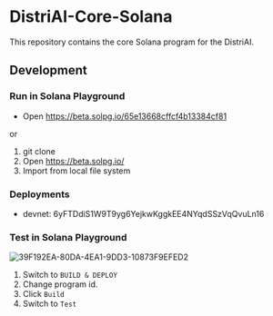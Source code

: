 # DistriAI-Core-Solana
This repository contains the core Solana program for the DistriAI.

## Development
### Run in Solana Playground
- Open https://beta.solpg.io/65e13668cffcf4b13384cf81

or

1. git clone
1. Open https://beta.solpg.io/
1. Import from local file system

### Deployments
- devnet: 6yFTDdiS1W9T9yg6YejkwKggkEE4NYqdSSzVqQvuLn16

### Test in Solana Playground

![39F192EA-80DA-4EA1-9DD3-10873F9EFED2](https://github.com/distri-group/DistriAI-Core-Solana/assets/96568736/efd8fdd1-eb93-44ca-86d2-5c18486e7165)

1. Switch to `BUILD & DEPLOY`
1. Change program id.
1. Click `Build`
1. Switch to `Test`
